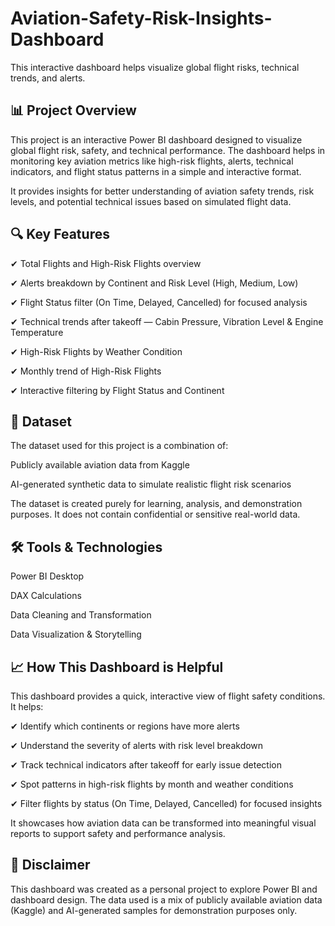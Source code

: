# Aviation-Safety-Risk-Insights-Dashboard
This interactive dashboard helps visualize global flight risks, technical trends, and alerts. 

## 📊 Project Overview
This project is an interactive Power BI dashboard designed to visualize global flight risk, safety, and technical performance. The dashboard helps in monitoring key aviation metrics like high-risk flights, alerts, technical indicators, and flight status patterns in a simple and interactive format.

It provides insights for better understanding of aviation safety trends, risk levels, and potential technical issues based on simulated flight data.

## 🔍 Key Features
✔ Total Flights and High-Risk Flights overview

✔ Alerts breakdown by Continent and Risk Level (High, Medium, Low)

✔ Flight Status filter (On Time, Delayed, Cancelled) for focused analysis

✔ Technical trends after takeoff — Cabin Pressure, Vibration Level & Engine Temperature

✔ High-Risk Flights by Weather Condition

✔ Monthly trend of High-Risk Flights

✔ Interactive filtering by Flight Status and Continent

## 📂 Dataset
The dataset used for this project is a combination of:

Publicly available aviation data from Kaggle

AI-generated synthetic data to simulate realistic flight risk scenarios

The dataset is created purely for learning, analysis, and demonstration purposes. It does not contain confidential or sensitive real-world data.

## 🛠️ Tools & Technologies
Power BI Desktop

DAX Calculations

Data Cleaning and Transformation

Data Visualization & Storytelling

## 📈 How This Dashboard is Helpful
This dashboard provides a quick, interactive view of flight safety conditions. It helps:

✔ Identify which continents or regions have more alerts

✔ Understand the severity of alerts with risk level breakdown

✔ Track technical indicators after takeoff for early issue detection

✔ Spot patterns in high-risk flights by month and weather conditions

✔ Filter flights by status (On Time, Delayed, Cancelled) for focused insights

It showcases how aviation data can be transformed into meaningful visual reports to support safety and performance analysis.

## 🔧 Disclaimer
This dashboard was created as a personal project to explore Power BI and dashboard design. The data used is a mix of publicly available aviation data (Kaggle) and AI-generated samples for demonstration purposes only.

